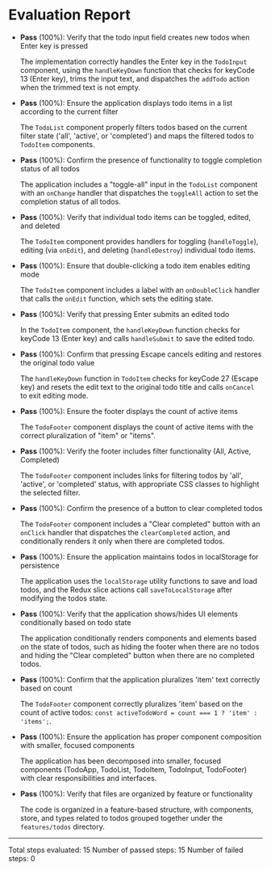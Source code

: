 # Evaluation Report

- **Pass** (100%): Verify that the todo input field creates new todos when Enter key is pressed
  
  The implementation correctly handles the Enter key in the `TodoInput` component, using the `handleKeyDown` function that checks for keyCode 13 (Enter key), trims the input text, and dispatches the `addTodo` action when the trimmed text is not empty.

- **Pass** (100%): Ensure the application displays todo items in a list according to the current filter
  
  The `TodoList` component properly filters todos based on the current filter state ('all', 'active', or 'completed') and maps the filtered todos to `TodoItem` components.

- **Pass** (100%): Confirm the presence of functionality to toggle completion status of all todos
  
  The application includes a "toggle-all" input in the `TodoList` component with an `onChange` handler that dispatches the `toggleAll` action to set the completion status of all todos.

- **Pass** (100%): Verify that individual todo items can be toggled, edited, and deleted
  
  The `TodoItem` component provides handlers for toggling (`handleToggle`), editing (via `onEdit`), and deleting (`handleDestroy`) individual todo items.

- **Pass** (100%): Ensure that double-clicking a todo item enables editing mode
  
  The `TodoItem` component includes a label with an `onDoubleClick` handler that calls the `onEdit` function, which sets the editing state.

- **Pass** (100%): Verify that pressing Enter submits an edited todo
  
  In the `TodoItem` component, the `handleKeyDown` function checks for keyCode 13 (Enter key) and calls `handleSubmit` to save the edited todo.

- **Pass** (100%): Confirm that pressing Escape cancels editing and restores the original todo value
  
  The `handleKeyDown` function in `TodoItem` checks for keyCode 27 (Escape key) and resets the edit text to the original todo title and calls `onCancel` to exit editing mode.

- **Pass** (100%): Ensure the footer displays the count of active items
  
  The `TodoFooter` component displays the count of active items with the correct pluralization of "item" or "items".

- **Pass** (100%): Verify the footer includes filter functionality (All, Active, Completed)
  
  The `TodoFooter` component includes links for filtering todos by 'all', 'active', or 'completed' status, with appropriate CSS classes to highlight the selected filter.

- **Pass** (100%): Confirm the presence of a button to clear completed todos
  
  The `TodoFooter` component includes a "Clear completed" button with an `onClick` handler that dispatches the `clearCompleted` action, and conditionally renders it only when there are completed todos.

- **Pass** (100%): Ensure the application maintains todos in localStorage for persistence
  
  The application uses the `localStorage` utility functions to save and load todos, and the Redux slice actions call `saveToLocalStorage` after modifying the todos state.

- **Pass** (100%): Verify that the application shows/hides UI elements conditionally based on todo state
  
  The application conditionally renders components and elements based on the state of todos, such as hiding the footer when there are no todos and hiding the "Clear completed" button when there are no completed todos.

- **Pass** (100%): Confirm that the application pluralizes 'item' text correctly based on count
  
  The `TodoFooter` component correctly pluralizes 'item' based on the count of active todos: `const activeTodoWord = count === 1 ? 'item' : 'items';`.

- **Pass** (100%): Ensure the application has proper component composition with smaller, focused components
  
  The application has been decomposed into smaller, focused components (TodoApp, TodoList, TodoItem, TodoInput, TodoFooter) with clear responsibilities and interfaces.

- **Pass** (100%): Verify that files are organized by feature or functionality
  
  The code is organized in a feature-based structure, with components, store, and types related to todos grouped together under the `features/todos` directory.

---

Total steps evaluated: 15
Number of passed steps: 15
Number of failed steps: 0